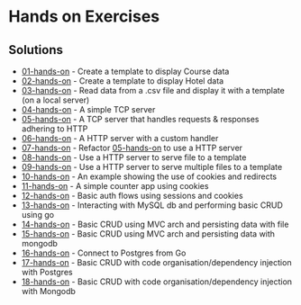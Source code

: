 # Hands on Exercises

## Solutions
- [01-hands-on](https://github.com/o-ifeanyi/gowebdev/tree/master/01-hands-on) - Create a template to display Course data
- [02-hands-on](https://github.com/o-ifeanyi/gowebdev/tree/master/02-hands-on) - Create a template to display Hotel data
- [03-hands-on](https://github.com/o-ifeanyi/gowebdev/tree/master/03-hands-on) - Read data from a .csv file and display it with a template (on a local server)
- [04-hands-on](https://github.com/o-ifeanyi/gowebdev/tree/master/04-hands-on) - A simple TCP server
- [05-hands-on](https://github.com/o-ifeanyi/gowebdev/tree/master/05-hands-on) - A TCP server that handles requests & responses adhering to HTTP
- [06-hands-on](https://github.com/o-ifeanyi/gowebdev/tree/master/06-hands-on) - A HTTP server with a custom handler
- [07-hands-on](https://github.com/o-ifeanyi/gowebdev/tree/master/07-hands-on) - Refactor [05-hands-on](https://github.com/o-ifeanyi/gowebdev/tree/master/05-hands-on) to use a HTTP server
- [08-hands-on](https://github.com/o-ifeanyi/gowebdev/tree/master/08-hands-on) - Use a HTTP server to serve file to a template
- [09-hands-on](https://github.com/o-ifeanyi/gowebdev/tree/master/09-hands-on) - Use a HTTP server to serve multiple files to a template
- [10-hands-on](https://github.com/o-ifeanyi/gowebdev/tree/master/10-hands-on) - An example showing the use of cookies and redirects
- [11-hands-on](https://github.com/o-ifeanyi/gowebdev/tree/master/11-hands-on) - A simple counter app using cookies
- [12-hands-on](https://github.com/o-ifeanyi/gowebdev/tree/master/12-hands-on) - Basic auth flows using sessions and cookies
- [13-hands-on](https://github.com/o-ifeanyi/gowebdev/tree/master/13-hands-on) - Interacting with MySQL db and performing basic CRUD using go
- [14-hands-on](https://github.com/o-ifeanyi/gowebdev/tree/master/14-hands-on) - Basic CRUD using MVC arch and persisting data with file
- [15-hands-on](https://github.com/o-ifeanyi/gowebdev/tree/master/15-hands-on) - Basic CRUD using MVC arch and persisting data with mongodb
- [16-hands-on](https://github.com/o-ifeanyi/gowebdev/tree/master/16-hands-on) - Connect to Postgres from Go
- [17-hands-on](https://github.com/o-ifeanyi/gowebdev/tree/master/17-hands-on) - Basic CRUD with code organisation/dependency injection with Postgres
- [18-hands-on](https://github.com/o-ifeanyi/gowebdev/tree/master/18-hands-on) - Basic CRUD with code organisation/dependency injection with Mongodb